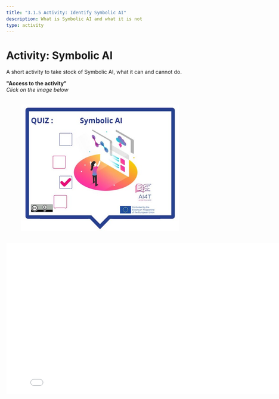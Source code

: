 ```yaml
---
title: "3.1.5 Activity: Identify Symbolic AI"
description: What is Symbolic AI and what it is not
type: activity
---
```


# Activity: Symbolic AI

A short activity to take stock of Symbolic AI, what it can and cannot do.

**"Access to the activity"**  
_Click on the image below_

<figure> 
  <img src="Images/VisuelQUIZSymbolicAI.jpg" alt="Symbolic AI"/>  
</figure>

<center><iframe width="818" height="404" src="3-1-5a-activity-what-type-of-ai/3-1-5a-Symbolic-AI.html" frameborder="0" allowfullscreen></iframe></center>
